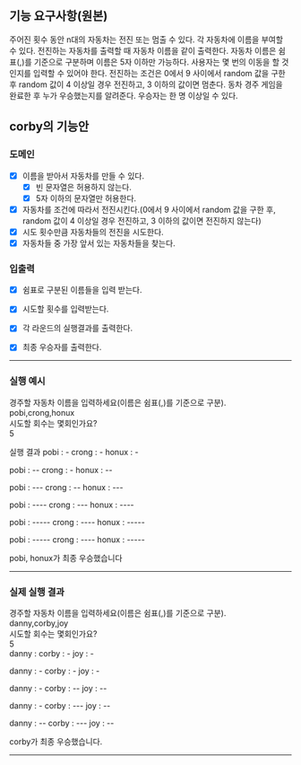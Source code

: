 ## 기능 요구사항(원본)
주어진 횟수 동안 n대의 자동차는 전진 또는 멈출 수 있다.
각 자동차에 이름을 부여할 수 있다. 전진하는 자동차를 출력할 때 자동차 이름을 같이 출력한다.
자동차 이름은 쉼표(,)를 기준으로 구분하며 이름은 5자 이하만 가능하다.
사용자는 몇 번의 이동을 할 것인지를 입력할 수 있어야 한다.
전진하는 조건은 0에서 9 사이에서 random 값을 구한 후 random 값이 4 이상일 경우 전진하고, 3 이하의 값이면 멈춘다.
동차 경주 게임을 완료한 후 누가 우승했는지를 알려준다. 우승자는 한 명 이상일 수 있다.

## corby의 기능안

### 도메인
- [x] 이름을 받아서 자동차를 만들 수 있다.
    - [x] 빈 문자열은 허용하지 않는다.
    - [x] 5자 이하의 문자열만 허용한다.
- [x] 자동차를 조건에 따라서 전진시킨다.(0에서 9 사이에서 random 값을 구한 후, random 값이 4 이상일 경우 전진하고, 3 이하의 값이면 전진하지 않는다)
- [x] 시도 횟수만큼 자동차들의 전진을 시도한다.
- [x] 자동차들 중 가장 앞서 있는 자동차들을 찾는다.

### 입출력
- [x] 쉼표로 구분된 이름들을 입력 받는다.
- [x] 시도할 횟수를 입력받는다.
- [x] 각 라운드의 실행결과를 출력한다.
- [x] 최종 우승자를 출력한다.


---  
### 실행 예시  
경주할 자동차 이름을 입력하세요(이름은 쉼표(,)를 기준으로 구분).  
pobi,crong,honux  
시도할 회수는 몇회인가요?  
5  

실행 결과 
pobi : -
crong : -
honux : -

pobi : --
crong : -
honux : --

pobi : ---
crong : --
honux : ---

pobi : ----
crong : ---
honux : ----

pobi : -----
crong : ----
honux : -----

pobi : -----
crong : ----
honux : -----

pobi, honux가 최종 우승했습니다

---

### 실제 실행 결과  
경주할 자동차 이름을 입력하세요(이름은 쉼표(,)를 기준으로 구분).  
danny,corby,joy  
시도할 회수는 몇회인가요?   
5  
danny : 
corby : -
joy : -

danny : -
corby : -
joy : -

danny : -
corby : --
joy : --

danny : -
corby : ---
joy : --

danny : --
corby : ---
joy : --

corby가 최종 우승했습니다.

---
